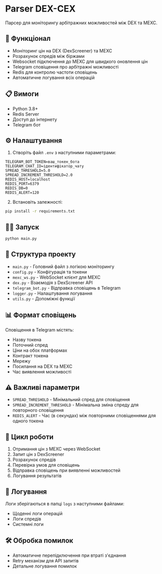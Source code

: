 # Parser DEX-CEX

Парсер для моніторингу арбітражних можливостей між DEX та MEXC.

## 🚀 Функціонал

-   Моніторинг цін на DEX (DexScreener) та MEXC
-   Розрахунок спредів між біржами
-   Websocket підключення до MEXC для швидкого оновлення цін
-   Telegram сповіщення про арбітражні можливості
-   Redis для контролю частоти сповіщень
-   Автоматичне логування всіх операцій

## 📋 Вимоги

-   Python 3.8+
-   Redis Server
-   Доступ до інтернету
-   Telegram бот

## ⚙️ Налаштування

1. Створіть файл `.env` з наступними параметрами:

```env
TELEGRAM_BOT_TOKEN=ваш_токен_бота
TELEGRAM_CHAT_ID=ідентифікатор_чату
SPREAD_THRESHOLD=5.0
SPREAD_INCREMENT_THRESHOLD=2.0
REDIS_HOST=localhost
REDIS_PORT=6379
REDIS_DB=0
REDIS_ALERT=120
```

2. Встановіть залежності:

```bash
pip install -r requirements.txt
```

## 🏃‍♂️ Запуск

```bash
python main.py
```

## 📁 Структура проекту

-   `main.py` - Головний файл з логікою моніторингу
-   `config.py` - Конфігурація та токени
-   `mexc_ws.py` - WebSocket клієнт для MEXC
-   `dex.py` - Взаємодія з DexScreener API
-   `telegram_bot.py` - Відправка сповіщень в Telegram
-   `logger.py` - Налаштування логування
-   `utils.py` - Допоміжні функції

## 📊 Формат сповіщень

Сповіщення в Telegram містять:

-   Назву токена
-   Поточний спред
-   Ціни на обох платформах
-   Контракт токена
-   Мережу
-   Посилання на DEX та MEXC
-   Час виявлення можливості

## ⚠️ Важливі параметри

-   `SPREAD_THRESHOLD` - Мінімальний спред для сповіщення
-   `SPREAD_INCREMENT_THRESHOLD` - Мінімальна зміна спреду для повторного сповіщення
-   `REDIS_ALERT` - Час (в секундах) між повторними сповіщеннями для одного токена

## 🔄 Цикл роботи

1. Отримання цін з MEXC через WebSocket
2. Запит цін з DexScreener
3. Розрахунок спредів
4. Перевірка умов для сповіщень
5. Відправка сповіщень при виявленні можливостей
6. Логування результатів

## 📝 Логування

Логи зберігаються в папці `logs` з наступними файлами:

-   Щоденні логи операцій
-   Логи спредів
-   Системні логи

## 🛠 Обробка помилок

-   Автоматичне перепідключення при втраті з'єднання
-   Retry механізм для API запитів
-   Детальне логування помилок
